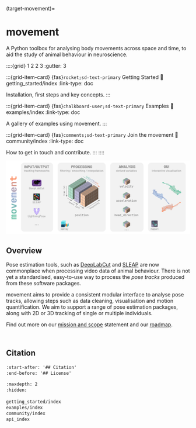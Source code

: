 (target-movement)=
# movement

A Python toolbox for analysing body movements across space and time, to aid the study of animal behaviour in neuroscience.

::::{grid} 1 2 2 3
:gutter: 3

:::{grid-item-card} {fas}`rocket;sd-text-primary` Getting Started
:link: getting_started/index
:link-type: doc

Installation, first steps and key concepts.
:::

:::{grid-item-card} {fas}`chalkboard-user;sd-text-primary` Examples
:link: examples/index
:link-type: doc

A gallery of examples using movement.
:::

:::{grid-item-card} {fas}`comments;sd-text-primary` Join the movement
:link: community/index
:link-type: doc

How to get in touch and contribute.
:::
::::

![](_static/movement_overview.png)

## Overview

Pose estimation tools, such as [DeepLabCut](dlc:) and [SLEAP](sleap:) are now commonplace when processing video data of animal behaviour. There is not yet a standardised, easy-to-use way to process the *pose tracks* produced from these software packages.

movement aims to provide a consistent modular interface to analyse pose tracks, allowing steps such as data cleaning, visualisation and motion quantification.
We aim to support a range of pose estimation packages, along with 2D or 3D tracking of single or multiple individuals.

Find out more on our [mission and scope](target-mission) statement and our [roadmap](target-roadmaps).

```{include} /snippets/status-warning.md
```

```{include} /snippets/animovement-tip.md
```

## Citation
```{include} ../../README.md
:start-after: '## Citation'
:end-before: '## License'
```

```{toctree}
:maxdepth: 2
:hidden:

getting_started/index
examples/index
community/index
api_index
```
